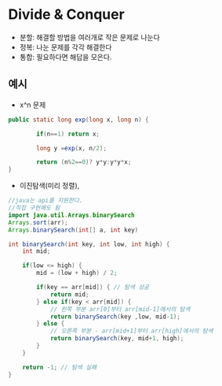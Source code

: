 # Divide & Conquer

- 분할: 해결할 방법을 여러개로 작은 문제로 나눈다
- 정복: 나눈 문제를 각각 해결한다
- 통합: 필요하다면 해답을 모은다.

## 예시

- x^n 문제

```java
public static long exp(long x, long n) {

		if(n==1) return x;

		long y =exp(x, n/2);

		return (n%2==0)? y*y:y*y*x;
}
```

- 이진탐색(미리 정렬),

```java
//java는 api를 지원한다.
//직접 구현해도 됨
import java.util.Arrays.binarySearch
Arrays.sort(arr);
Arrays.binarySearch(int[] a, int key)


```

```java
int binarySearch(int key, int low, int high) {
	int mid;

	if(low <= high) {
		mid = (low + high) / 2;

		if(key == arr[mid]) { // 탐색 성공
			return mid;
		} else if(key < arr[mid]) {
			// 왼쪽 부분 arr[0]부터 arr[mid-1]에서의 탐색
			return binarySearch(key ,low, mid-1);
		} else {
			// 오른쪽 부분 - arr[mid+1]부터 arr[high]에서의 탐색
			return binarySearch(key, mid+1, high);
		}
	}

	return -1; // 탐색 실패
}

```
